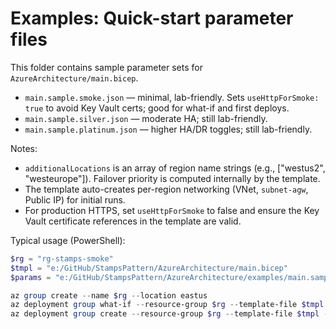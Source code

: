 # Examples: Quick-start parameter files

This folder contains sample parameter sets for `AzureArchitecture/main.bicep`.

- `main.sample.smoke.json` — minimal, lab-friendly. Sets `useHttpForSmoke: true` to avoid Key Vault certs; good for what-if and first deploys.
- `main.sample.silver.json` — moderate HA; still lab-friendly.
- `main.sample.platinum.json` — higher HA/DR toggles; still lab-friendly.

Notes:
- `additionalLocations` is an array of region name strings (e.g., ["westus2", "westeurope"]). Failover priority is computed internally by the template.
- The template auto-creates per-region networking (VNet, `subnet-agw`, Public IP) for initial runs.
- For production HTTPS, set `useHttpForSmoke` to false and ensure the Key Vault certificate references in the template are valid.

Typical usage (PowerShell):

```powershell
$rg = "rg-stamps-smoke"
$tmpl = "e:/GitHub/StampsPattern/AzureArchitecture/main.bicep"
$params = "e:/GitHub/StampsPattern/AzureArchitecture/examples/main.sample.smoke.json"

az group create --name $rg --location eastus
az deployment group what-if --resource-group $rg --template-file $tmpl --parameters @$params
az deployment group create --resource-group $rg --template-file $tmpl --parameters @$params --verbose
```
